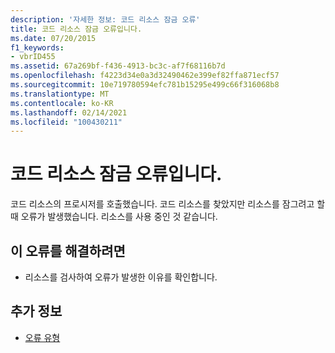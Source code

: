 ```yaml
---
description: '자세한 정보: 코드 리소스 잠금 오류'
title: 코드 리소스 잠금 오류입니다.
ms.date: 07/20/2015
f1_keywords:
- vbrID455
ms.assetid: 67a269bf-f436-4913-bc3c-af7f68116b7d
ms.openlocfilehash: f4223d34e0a3d32490462e399ef82ffa871ecf57
ms.sourcegitcommit: 10e719780594efc781b15295e499c66f316068b8
ms.translationtype: MT
ms.contentlocale: ko-KR
ms.lasthandoff: 02/14/2021
ms.locfileid: "100430211"
---
```

# <a name="code-resource-lock-error"></a>코드 리소스 잠금 오류입니다.

코드 리소스의 프로시저를 호출했습니다. 코드 리소스를 찾았지만 리소스를 잠그려고 할 때 오류가 발생했습니다. 리소스를 사용 중인 것 같습니다.  
  
## <a name="to-correct-this-error"></a>이 오류를 해결하려면  
  
- 리소스를 검사하여 오류가 발생한 이유를 확인합니다.  
  
## <a name="see-also"></a>추가 정보

- [오류 유형](../programming-guide/language-features/error-types.md)
